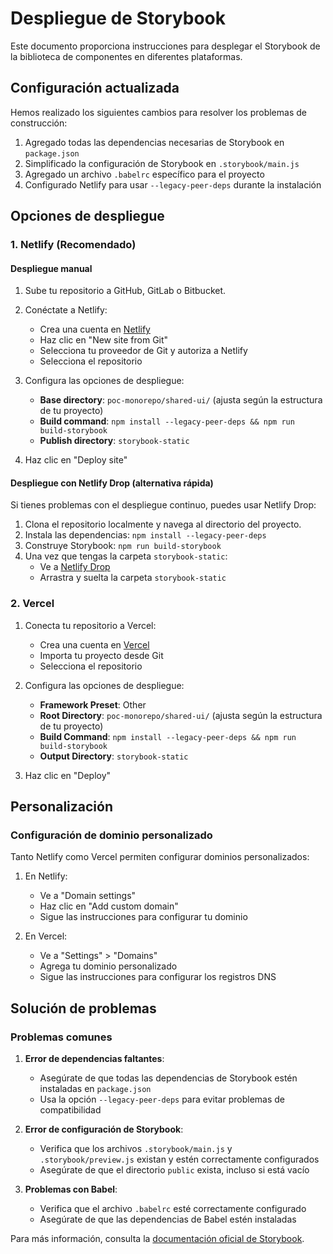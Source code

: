 # Despliegue de Storybook

Este documento proporciona instrucciones para desplegar el Storybook de la biblioteca de componentes en diferentes plataformas.

## Configuración actualizada

Hemos realizado los siguientes cambios para resolver los problemas de construcción:

1. Agregado todas las dependencias necesarias de Storybook en `package.json`
2. Simplificado la configuración de Storybook en `.storybook/main.js`
3. Agregado un archivo `.babelrc` específico para el proyecto
4. Configurado Netlify para usar `--legacy-peer-deps` durante la instalación

## Opciones de despliegue

### 1. Netlify (Recomendado)

#### Despliegue manual

1. Sube tu repositorio a GitHub, GitLab o Bitbucket.

2. Conéctate a Netlify:

   - Crea una cuenta en [Netlify](https://www.netlify.com/)
   - Haz clic en "New site from Git"
   - Selecciona tu proveedor de Git y autoriza a Netlify
   - Selecciona el repositorio

3. Configura las opciones de despliegue:

   - **Base directory**: `poc-monorepo/shared-ui/` (ajusta según la estructura de tu proyecto)
   - **Build command**: `npm install --legacy-peer-deps && npm run build-storybook`
   - **Publish directory**: `storybook-static`

4. Haz clic en "Deploy site"

#### Despliegue con Netlify Drop (alternativa rápida)

Si tienes problemas con el despliegue continuo, puedes usar Netlify Drop:

1. Clona el repositorio localmente y navega al directorio del proyecto.
2. Instala las dependencias: `npm install --legacy-peer-deps`
3. Construye Storybook: `npm run build-storybook`
4. Una vez que tengas la carpeta `storybook-static`:
   - Ve a [Netlify Drop](https://app.netlify.com/drop)
   - Arrastra y suelta la carpeta `storybook-static`

### 2. Vercel

1. Conecta tu repositorio a Vercel:

   - Crea una cuenta en [Vercel](https://vercel.com/)
   - Importa tu proyecto desde Git
   - Selecciona el repositorio

2. Configura las opciones de despliegue:

   - **Framework Preset**: Other
   - **Root Directory**: `poc-monorepo/shared-ui/` (ajusta según la estructura de tu proyecto)
   - **Build Command**: `npm install --legacy-peer-deps && npm run build-storybook`
   - **Output Directory**: `storybook-static`

3. Haz clic en "Deploy"

## Personalización

### Configuración de dominio personalizado

Tanto Netlify como Vercel permiten configurar dominios personalizados:

1. En Netlify:

   - Ve a "Domain settings"
   - Haz clic en "Add custom domain"
   - Sigue las instrucciones para configurar tu dominio

2. En Vercel:
   - Ve a "Settings" > "Domains"
   - Agrega tu dominio personalizado
   - Sigue las instrucciones para configurar los registros DNS

## Solución de problemas

### Problemas comunes

1. **Error de dependencias faltantes**:

   - Asegúrate de que todas las dependencias de Storybook estén instaladas en `package.json`
   - Usa la opción `--legacy-peer-deps` para evitar problemas de compatibilidad

2. **Error de configuración de Storybook**:

   - Verifica que los archivos `.storybook/main.js` y `.storybook/preview.js` existan y estén correctamente configurados
   - Asegúrate de que el directorio `public` exista, incluso si está vacío

3. **Problemas con Babel**:
   - Verifica que el archivo `.babelrc` esté correctamente configurado
   - Asegúrate de que las dependencias de Babel estén instaladas

Para más información, consulta la [documentación oficial de Storybook](https://storybook.js.org/docs/react/sharing/publish-storybook).
